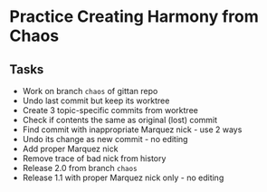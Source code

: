 # Practice Creating Harmony from Chaos

## Tasks

* Work on branch `chaos` of gittan repo
* Undo last commit but keep its worktree
* Create 3 topic-specific commits from worktree
* Check if contents the same as original (lost) commit
* Find commit with inappropriate Marquez nick - use 2 ways
* Undo its change as new commit - no editing
* Add proper Marquez nick
* Remove trace of bad nick from history
* Release 2.0 from branch `chaos`
* Release 1.1 with proper Marquez nick only - no editing
